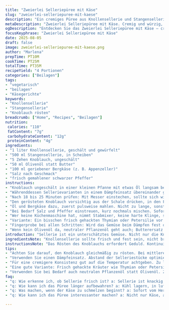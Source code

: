```yaml
---
title: "Zweierlei Selleriepüree mit Käse"
slug: "zweierlei-selleriepuree-mit-kaese"
description: "Ein cremiges Püree aus Knollensellerie und Stangensellerie mit einer überraschenden Note von Bergkäse und geröstetem Knoblauch. Statt klassischem Parmesan greife ich hier auf einen würzigen Bergkäse zurück, der eine tiefere, herzhaftere Geschmacksbasis liefert. Der Knoblauch wird nicht nur gedämpft, sondern leicht geröstet vor dem Pürieren, um bitteren Nachgeschmack zu vermeiden. Die Menge der Sellerievarianten wurde etwas angepasst, damit die Textur nicht zu wässrig, aber auch nicht zu schwer wird. Die Zubereitungsmethode setzt auf sensorische Wahrnehmung und weniger auf starre Zeitvorgaben. Vermeide die häufige Pasteurisierung des Gemüses, die das Aroma raubt. Dieses Gericht ist glutenfrei, laktosefrei dank Butterersatz, eiweißfrei und kommt ganz ohne Nüsse aus."
metaDescription: "Zweierlei Selleriepüree mit Käse. Cremig und würzig, perfekt für kreative Kochmomente."
ogDescription: "Entdecken Sie das Zweierlei Selleriepüree mit Käse – cremig, aromatisch und ein Hit bei jedem Festessen."
focusKeyphrase: "Zweierlei Selleriepüree mit Käse"
date: 2025-08-05
draft: false
image: zweierlei-selleriepuree-mit-kaese.png
author: "Marlena"
prepTime: PT10M
cookTime: PT25M
totalTime: PT35M
recipeYield: "4 Portionen"
categories: ["Beilagen"]
tags:
- "vegetarisch"
- "beilagen"
- "Käsegerichte"
keywords:
- "Knollensellerie"
- "Stangensellerie"
- "Knoblauch rösten"
breadcrumb: ["Home", "Recipes", "Beilagen"]
nutrition: 
 calories: "110"
 fatContent: "7g"
 carbohydrateContent: "12g"
 proteinContent: "4g"
ingredients:
- "1 liter Knollensellerie, geschält und gewürfelt"
- "500 ml Stangensellerie, in Scheiben"
- "5 Zehen Knoblauch, ungeschält"
- "50 ml Olivenöl statt Butter"
- "100 ml geriebener Bergkäse (z. B. Appenzeller)"
- "Salz nach Geschmack"
- "frisch gemahlener schwarzer Pfeffer"
instructions:
- "Knoblauch ungeschält in einer kleinen Pfanne mit etwas Öl langsam bei mittlerer Hitze rösten bis die Spitzen leicht braun sind und das Aroma weich wird; aufpassen, dass er nicht verbrennt - schmeckt sonst schnell bitter."
- "Währenddessen Sellerievarianten in einem Dämpfeinsatz übereinander geben. Optimaler Abstand zwischen den Stücken, dass heiße Luft zirkulieren kann. Deckel drauf; keinen zu engen Sitz, sonst wird zu feucht."
- "Nach 18 bis 25 Minuten prüfen: Mit Messer einstechen, sollte sich wie butterweich anfühlen, ohne zu brechen. Sellerie darf nicht zerfallen, sonst ist alles zu matschig. Geräusche der Dampfbläschen nehmen ab, Aroma wird intensiver."
- "Den gerösteten Knoblauch vorsichtig aus der Schale drücken, in den Foodprocessor geben. Sellerie ebenfalls schnell, damit kein Abkühlen einsetzt."
- "Öl und Bergkäse dazu, zuerst pulsweise mahlen. Nicht zu lange, sonst zu warm, Käse schmilzt zu früh, Konsistenz wird klebrig."
- "Bei Bedarf Salz und Pfeffer einstreuen, kurz nochmals mischen. Sofort servieren, weil Püree sonst stoppt und schwer wird."
- "Wer keine Küchenmaschine hat, nimmt Stabmixer, keine harte Klinge, sonst wird es faserig."
- "Variante: Ein bisschen frisch gehackten Thymian oder Petersilie vor dem Servieren drüberstreuen für frische, leicht herbe Noten."
- "Fingerprobe bei allen Schritten: Wird das Gemüse beim Dämpfen fest oder anfängt matschig? Eher noch ein paar Minuten. Beim Mixen: Masse darf locker, aber cremig bleiben, sonst zu wässrig oder zu fest."
- "Wenn kein Olivenöl da, neutraler Pflanzenöl geht auch; Butterersatz funktioniert, aber nicht zu stark erhitzen."
introduction: "Sellerie ist ein unterschätztes Gemüse. Nicht nur die Knolle, sondern vor allem die Kombination aus Knollensellerie und Stangensellerie entfaltet eine interessante Aromabalance, die viele übersehen. Dabei habe ich mich oft an Standardrezepten gestoßen, die oft zu trocken oder zu breit waren. Durch den Einsatz von Bergkäse statt klassischem Parmesan bekommt das Püree eine würzigere Tiefe, die sich im Aroma stärker durchsetzt. Knoblauch sollte auf keinen Fall roh in die Mischung – er wird durch Rösten sanfter und verliert jede Schärfe. Ich habe gelernt, dass die Konsistenz entscheidend ist. Zu langes Dämpfen macht das Gemüse matschig; zu kurz bleibt es faserig und hart. Feine Sensorik beim Stäubchen auf der Oberfläche, dünne Rissbildung am Rand und ein leicht federndes Gefühl beim Draufdrücken signalisieren den richtigen Gargrad. Die Zubereitung hier folgt weniger der Uhr, sondern dem direkten Gefühl und einer bewussten Einschätzung der Zutaten."
ingredientsNote: "Knollensellerie sollte frisch und fest sein, nicht brüchig oder schon ausgeprägt holzig. Stangensellerie eher knackig und relativ jung. Bergkäse kann je nach Region variieren; je würziger, desto besser – ich nehme gerne Appenzeller oder ähnlichen Käse mit intensiver Note. Gewöhnlicher Parmesan (Parmigiano Reggiano) ist natürlich eine Alternative, wenn keine Bergkäse verfügbar. Olivenöl ersetzt Butter, um das Gericht laktosefrei und leichter zu halten, zudem bringt es eine fruchtige Note. Knoblauch langsam rösten, nie direkt ins Gemüse geben, sonst bekommt man schnell einen bitteren Unterton. Falls kein Foodprocessor, hilft auch ein Kartoffelstampfer; dann aber mit Flüssigkeit nachjustieren, um cremige Konsistenz zu erreichen. Salz sparsam dosieren, da Käse bereits salzig ist."
instructionsNote: "Das Rösten des Knoblauchs erfordert Geduld. Kontinuierliches Beobachten ist wichtig, zu hohe Hitze und zu frühes Anheben des Deckels beim Dämpfen führen zum Verlust des aromatischen Dampfes. Finden Sie die richtige Dämpferposition – zu nah am Wasser macht es matschig, zu fern wird es hart. Ich bevorzuge die Kombination aus visueller Kontrolle (Farbgebung, keine graue oder weiße Stellen auf Gemüse), und haptischem Test beim Einstechen. Beim Pürieren zuerst kurze Impulse, damit das Gemüse nicht überhitzt und der Käse nicht klumpig wird. Hitzestau unbedingt vermeiden, sonst trennt sich das Fett ab und der Geschmack wird unangenehm. Diese Technik erlaubt eine lockerere und luftigere Textur. Abschmecken nach dem Pürieren; die perfekte Balance zwischen Salz, Pfeffer und Käse kann täuschen, also langsam vorgehen. Restpüree kann man einfrieren, aber frisch serviert entfaltet es sein volles Aroma."
tips:
- "Achten Sie darauf, den Knoblauch gleichmäßig zu rösten. Bei mittlerer Hitze arbeiten, um Bitterkeit zu vermeiden. Wenn er leicht braun ist, runter vom Herd. Das Aroma wird wunderbar."
- "Verwenden Sie einen Dämpfeinsatz. Abstand der Selleriestücke optimieren. Dampf muss zirkulieren können. Prüfen Sie den Gargrad regelmäßig. Muss butterweich sein, aber nicht zerfallen."
- "Für eine cremigere Konsistenz gut auf die Temperatur achtgeben. Zu lang dämpfen macht das Gemüse matschig. Zu kurz bleibt alles hart. Den perfekten Gargrad finden."
- "Eine gute Variante: Frisch gehackte Kräuter wie Thymian oder Petersilie für einen frischen Akzent. Das bringt Farbe und Aroma zusätzlich hinzu. Das Auge isst mit."
- "Verwenden Sie bei Bedarf auch neutralen Pflanzenöl statt Olivenöl. Zum Pürieren ein wenig Flüssigkeit hinzugeben, um die Cremigkeit zu erreichen. Kartoffelstampfer funktioniert auch bei Fehlen des Foodprocessors."
faq:
- "q: Wie erkenne ich, ob Sellerie frisch ist? a: Sellerie ist knackig, fest, nicht brüchig. Knollensellerie muss schwer in der Hand liegen. Der Geruch sollte erdig sein."
- "q: Wie kann ich das Püree länger aufbewahren? a: Kühl lagern, in luftdichten Behältern einfrieren. Vor dem Servieren gut durchmischen. Frisch ist immer besser."
- "q: Was machen, wenn der Käse zu schmelzen beginnt? a: Sofort vom Herd nehmen, damit das Püree nicht klebrig wird. Temperaturschock schaffen hilft oft."
- "q: Wie kann ich das Püree interessanter machen? a: Nicht nur Käse, auch geröstete Nüsse, ein Hauch Zitrone. Variationen ausprobieren, um eigene Kreationen zu finden."

---
```

